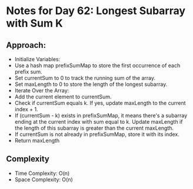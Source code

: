 # Notes for Day 62: Longest Subarray with Sum K

## Approach:

- Initialize Variables:
- Use a hash map prefixSumMap to store the first occurrence of each prefix sum.
- Set currentSum to 0 to track the running sum of the array.
- Set maxLength to 0 to store the length of the longest subarray.
- Iterate Over the Array:
- Add the current element to currentSum.
- Check if currentSum equals k. If yes, update maxLength to the current index + 1.
- If (currentSum - k) exists in prefixSumMap, it means there's a subarray ending at the current index with sum equal to k. Update maxLength if the length of this subarray is greater than the current maxLength.
- If currentSum is not already in prefixSumMap, store it with its index.
- Return maxLength

## Complexity

- Time Complexity: O(n)
- Space Complexity: O(n)
